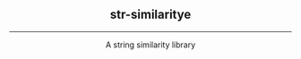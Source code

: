 <h2 align="center">str-similaritye</h2>

---

<p align="center"> A string similarity library
    <br> 
</p>
